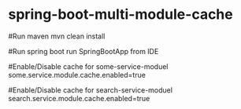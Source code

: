 # spring-boot-multi-module-cache

#Run maven
mvn clean install

#Run spring boot
run SpringBootApp from IDE

#Enable/Disable cache for some-service-moduel
some.service.module.cache.enabled=true

#Enable/Disable cache for search-service-moduel
search.service.module.cache.enabled=true
